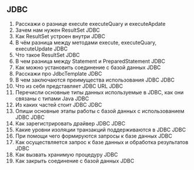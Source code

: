 
## JDBC

1. Расскажи о разнице execute executeQuary и executeApdate
2. Зачем нам нужен ResultSet JDBC
3. Как ResultSet устроен внутри JDBC
4. В чём разница между методами execute, executeQuary, executeUpdate JDBC
5. Что такое ResultSet JDBC
6. В чем разница между Statement и PreparedStatement JDBC
7. Как можно установить соединение с базой данных JDBC
8. Расскажи про JdbcTemplate JDBC
9. В чем заключаются преимущества использования JDBC JDBC
10. Что из себя представляет JDBC URL JDBC
11. Перечисли основные типы данных используемые в JDBC, как они связаны с типами
    Java JDBC
12. Из каких частей стоит JDBC JDBC
13. Опиши основные этапы работы с базой данных с использованием JDBC JDBC
14. Как зарегистрировать драйвер JDBC JDBC
15. Какие уровни изоляции транзакций поддерживаются в JDBC JDBC
16. При помощи чего формируются запросы к базе данных JDBC
17. Как осуществляется запрос к базе данных и обработка результатов JDBC
18. Как вызвать хранимую процедуру JDBC
19. Как закрыть соединение с базой данных JDBC
